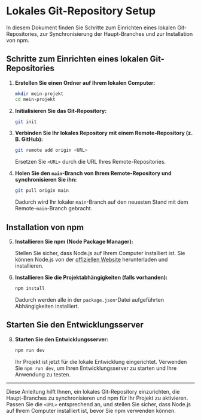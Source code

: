 # Lokales Git-Repository Setup

In diesem Dokument finden Sie Schritte zum Einrichten eines lokalen Git-Repositories, zur Synchronisierung der Haupt-Branches und zur Installation von npm.

## Schritte zum Einrichten eines lokalen Git-Repositories

1. **Erstellen Sie einen Ordner auf Ihrem lokalen Computer:**

    ```bash
    mkdir mein-projekt
    cd mein-projekt
    ```

2. **Initialisieren Sie das Git-Repository:**

    ```bash
    git init
    ```

3. **Verbinden Sie Ihr lokales Repository mit einem Remote-Repository (z. B. GitHub):**

    ```bash
    git remote add origin <URL>
    ```

   Ersetzen Sie `<URL>` durch die URL Ihres Remote-Repositories.

4. **Holen Sie den `main`-Branch von Ihrem Remote-Repository und synchronisieren Sie ihn:**

    ```bash
    git pull origin main
    ```

   Dadurch wird Ihr lokaler `main`-Branch auf den neuesten Stand mit dem Remote-`main`-Branch gebracht.

## Installation von npm

5. **Installieren Sie npm (Node Package Manager):**

   Stellen Sie sicher, dass Node.js auf Ihrem Computer installiert ist. Sie können Node.js von der [offiziellen Website](https://nodejs.org/) herunterladen und installieren.

7. **Installieren Sie die Projektabhängigkeiten (falls vorhanden):**

    ```bash
    npm install
    ```

   Dadurch werden alle in der `package.json`-Datei aufgeführten Abhängigkeiten installiert.

## Starten Sie den Entwicklungsserver

8. **Starten Sie den Entwicklungsserver:**

    ```bash
    npm run dev
    ```

   Ihr Projekt ist jetzt für die lokale Entwicklung eingerichtet. Verwenden Sie `npm run dev`, um Ihren Entwicklungsserver zu starten und Ihre Anwendung zu testen.

---

Diese Anleitung hilft Ihnen, ein lokales Git-Repository einzurichten, die Haupt-Branches zu synchronisieren und npm für Ihr Projekt zu aktivieren. Passen Sie die `<URL>` entsprechend an, und stellen Sie sicher, dass Node.js auf Ihrem Computer installiert ist, bevor Sie npm verwenden können.
